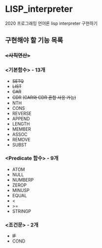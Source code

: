 # LISP_interpreter
2020 프로그래밍 언어론 lisp interpreter 구현하기

## 구현해야 할 기능 목록
### ~~<사칙연산>~~
### <기본함수> - 13개
- ~~SETQ~~  
- ~~LIST~~  
- ~~CAR~~
- ~~CDR~~
~~(CAR와 CDR 혼합 사용 가능)~~
- NTH
- CONS
- REVERSE
- APPEND
- LENGTH
- MEMBER
- ASSOC
- REMOVE
- SUBST
### <Predicate 함수> - 9개
- ATOM
- NULL
- NUMBERP
- ZEROP
- MINUSP
- EQUAL
- <
- \>=
- STRINGP
### <조건문> - 2개
- ~~IF~~
- COND
